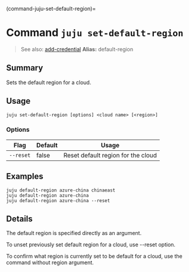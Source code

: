 (command-juju-set-default-region)=
# Command `juju set-default-region`
> See also: [add-credential](#add-credential)
**Alias:** default-region

## Summary
Sets the default region for a cloud.

## Usage
```juju set-default-region [options] <cloud name> [<region>]```

### Options
| Flag | Default | Usage |
| --- | --- | --- |
| `--reset` | false | Reset default region for the cloud |

## Examples

    juju default-region azure-china chinaeast
    juju default-region azure-china
    juju default-region azure-china --reset


## Details
The default region is specified directly as an argument.

To unset previously set default region for a cloud, use --reset option.

To confirm what region is currently set to be default for a cloud, 
use the command without region argument.